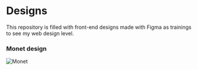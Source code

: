 # Designs
This repository is filled with front-end designs made with Figma as trainings to see my web design level.

### Monet design
![Monet]([http://url/to/img.png](https://github.com/G1anC/DESIGNS/blob/main/.github/MonetHome.png)https://github.com/G1anC/DESIGNS/blob/main/.github/MonetHome.png)
